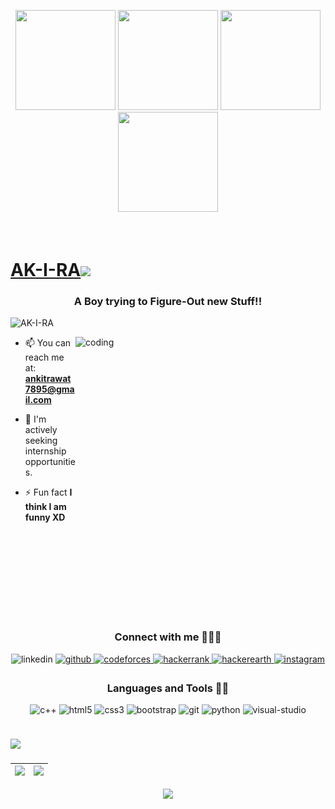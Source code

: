 <p align="center"> <img src="https://octodex.github.com/images/vinyltocat.png" height="160px" width="160px"> <img src="https://octodex.github.com/images/daftpunktocat-thomas.gif" height="160px" width="160px"> <img src="https://octodex.github.com/images/daftpunktocat-guy.gif" height="160px" width="160px"> <img src="https://octodex.github.com/images/Robotocat.png" height="160px" width="160px"></p>


# ![](https://github.com/Akash-Salvi/Akash-Salvi/blob/master/Hello(1).gif)[AK-I-RA](https://github.com/AK-I-RA)<img  src="https://raw.githubusercontent.com/MartinHeinz/MartinHeinz/master/wave.gif" width="30px" >



<h3 align="center">A Boy trying to Figure-Out new Stuff!!</h3>

<p align="left"> <img src="https://komarev.com/ghpvc/?username=AK-I-RA&label=Profile%20views&color=129e00&style=plastic" alt="AK-I-RA" /> </p>
<img src="https://user-images.githubusercontent.com/72906508/103413160-32a1ad00-4b2d-11eb-8edb-32fbd28ea108.gif" alt="coding" width="400" height="300" align="right">



- 📫 You can reach me at: **ankitrawat7895@gmail.com**

- 💼 I'm actively seeking internship opportunities.

- ⚡ Fun fact **I think I am funny XD**


<br>
<br>
<br>
<br>
<br>
<br>
<br>
<br>


<h3 align="center">Connect with me 🤝🤝🤝</h3>



<div align="center">
<a herf="https://www.linkedin.com/in/ankit-rawat-934b731b8/" target="_blank">
<img src=https://img.shields.io/badge/linkedin-%230077B5.svg?&style=for-the-badge&logo=linkedin&logoColor=white alt=linkedin style="margin-bottom: 5px;" />
</a> 
<a href="https://github.com/AK-I-RA" target="_blank">
<img src=https://img.shields.io/badge/github-%181717.svg?&style=for-the-badge&logo=github&logoColor=white&color=A8B9CC alt=github style="margin-bottom: 5px;" />
</a>
<a href="https://codeforces.com/profile/AK-I-RA" target="_blank">
<img src=https://img.shields.io/badge/codeforces-%181717.svg?&style=for-the-badge&logo=codeforces&logoColor=white&color=FF2D20 alt=codeforces style="margin-bottom: 5px;" />
</a>
<a href="https://www.hackerrank.com/ankitrawat7895" target="_blank">
<img src=https://img.shields.io/badge/hackerrank-%181717.svg?&style=for-the-badge&logo=hackerrank&logoColor=white&color=F37626 alt=hackerrank style="margin-bottom: 5px;" />
</a>
<a href="https://www.hackerearth.com/@ankitrawat7895" target="_blank">
<img src=https://img.shields.io/badge/hackerearth-%181717.svg?&style=for-the-badge&logo=hackerearth&logoColor=white&color=232F3E alt=hackerearth style="margin-bottom: 5px;" />
</a>  
<a href="https://instagram.com/ankitrawat7895" target="_blank">
<img src=https://img.shields.io/badge/instagram-%181717.svg?&style=for-the-badge&logo=instagram&logoColor=white&color=E4405F alt=instagram style="margin-bottom: 5px;" />
</a>
</div>




<h3 align="center">Languages and Tools 🔧🔨</h3>



<div align="center">
<a target="_blank">
<img src=https://img.shields.io/badge/c++-%3776AB.svg?style=for-the-badge&logo=c++&logoColor=white&color=A8B9CC alt=c++ style="margin-bottom: 5px;" />
</a>
<a target="_blank">
<img src=https://img.shields.io/badge/html5-%3776AB.svg?style=for-the-badge&logo=html5&logoColor=white&color=E34F26 alt=html5 style="margin-bottom: 5px;" />
</a>
<a target="_blank">
<img src=https://img.shields.io/badge/css3-%1572B6.svg?style=for-the-badge&logo=css3&logoColor=white&color=1572B6 alt=css3 style="margin-bottom: 5px;" />
</a>
<a target="_blank">
<img src=https://img.shields.io/badge/bootstrap-%3776AB.svg?style=for-the-badge&logo=bootstrap&logoColor=white&color=563D7C alt=bootstrap style="margin-bottom: 5px;" />
</a>
<a target="_blank">
<img src=https://img.shields.io/badge/git-%3776AB.svg?style=for-the-badge&logo=git&logoColor=white&color=F05032 alt=git style="margin-bottom: 5px;" />
</a>
<a target="_blank">
<img src=https://img.shields.io/badge/python-%3776AB.svg?style=for-the-badge&logo=python&logoColor=white&color=3776AB alt=python style="margin-bottom: 5px;" />
</a>
<a target="_blank">
<img src=https://img.shields.io/badge/VS%20Code-007ACC.svg?&style=for-the-badge&logo=visual-studio-code&logoColor=white alt=visual-studio style="margin-bottom: 5px;" />
</a>
</div>




![](https://github.com/JayantGoel001/JayantGoel001/blob/master/footer.png)
---

|<img src="https://github-readme-stats.vercel.app/api?username=AK-I-RA&&show_icons=true&count_private=true"/>|<img src="https://github-readme-streak-stats.herokuapp.com/?user=AK-I-RA"/>|
|---|---|


<p align="center"><img width="40%" src="https://github-readme-stats.vercel.app/api/top-langs?username=AK-I-RA&show_icons=true&locale=en&layout=compact" /></p>

